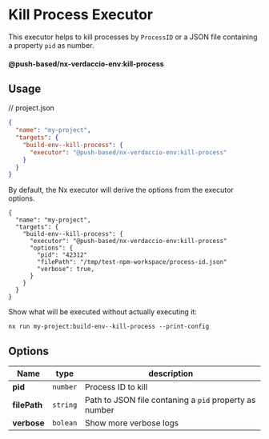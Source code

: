 # Kill Process Executor

This executor helps to kill processes by `ProcessID` or a JSON file containing a property `pid` as number.

#### @push-based/nx-verdaccio-env:kill-process

## Usage

// project.json

```json
{
  "name": "my-project",
  "targets": {
    "build-env--kill-process": {
      "executor": "@push-based/nx-verdaccio-env:kill-process"
    }
  }
}
```

By default, the Nx executor will derive the options from the executor options.

```jsonc
{
  "name": "my-project",
  "targets": {
    "build-env--kill-process": {
      "executor": "@push-based/nx-verdaccio-env:kill-process"
      "options": {
        "pid": "42312"
        "filePath": "/tmp/test-npm-workspace/process-id.json"
        "verbose": true,
      }
    }
  }
}
```

Show what will be executed without actually executing it:

`nx run my-project:build-env--kill-process --print-config`

## Options

| Name         | type     | description                                            |
| ------------ | -------- | ------------------------------------------------------ |
| **pid**      | `number` | Process ID to kill                                     |
| **filePath** | `string` | Path to JSON file contaning a `pid` property as number |
| **verbose**  | `bolean` | Show more verbose logs                                 |
